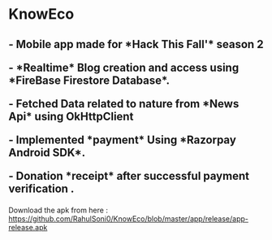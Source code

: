 # KnowEco

<h2>
  <p> - Mobile app made for *Hack This Fall'*  season 2
<p> - *Realtime* Blog creation and access using *FireBase Firestore Database*.
<p> - Fetched Data related to nature from *News Api* using OkHttpClient
<p> - Implemented *payment* Using *Razorpay Android SDK*.
<p> - Donation *receipt* after successful payment verification .</h2>

Download the apk from here : https://github.com/RahulSoni0/KnowEco/blob/master/app/release/app-release.apk
